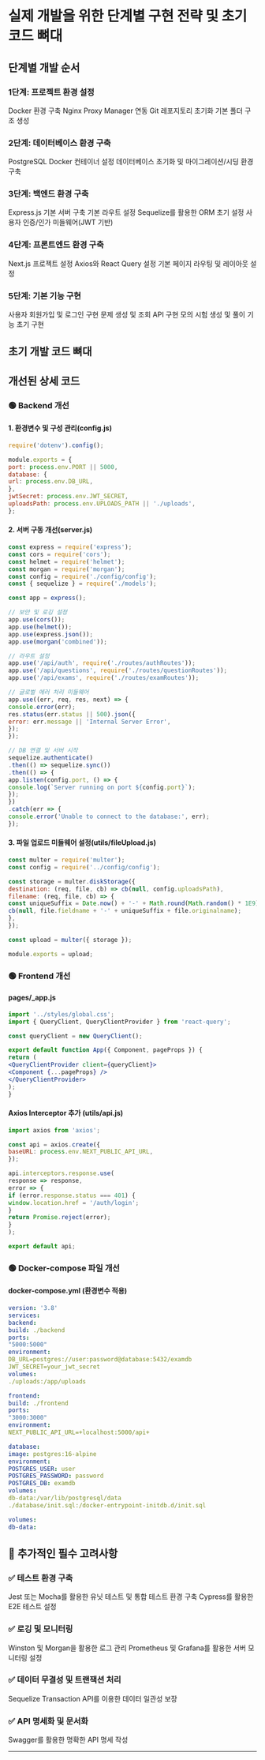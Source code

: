 
# 실제 개발을 위한 단계별 구현 전략 및 초기 코드 뼈대

## 단계별 개발 순서

### 1단계: 프로젝트 환경 설정
Docker 환경 구축
Nginx Proxy Manager 연동
Git 레포지토리 초기화
기본 폴더 구조 생성

### 2단계: 데이터베이스 환경 구축
PostgreSQL Docker 컨테이너 설정
데이터베이스 초기화 및 마이그레이션/시딩 환경 구축

### 3단계: 백엔드 환경 구축
Express.js 기본 서버 구축
기본 라우트 설정
Sequelize를 활용한 ORM 초기 설정
사용자 인증/인가 미들웨어(JWT 기반)

### 4단계: 프론트엔드 환경 구축
Next.js 프로젝트 설정
Axios와 React Query 설정
기본 페이지 라우팅 및 레이아웃 설정

### 5단계: 기본 기능 구현
사용자 회원가입 및 로그인 구현
문제 생성 및 조회 API 구현
모의 시험 생성 및 풀이 기능 초기 구현

## 초기 개발 코드 뼈대

## 개선된 상세 코드

### 🟢 Backend 개선

#### 1. 환경변수 및 구성 관리(config.js)
```javascript
require('dotenv').config();

module.exports = {
port: process.env.PORT || 5000,
database: {
url: process.env.DB_URL,
},
jwtSecret: process.env.JWT_SECRET,
uploadsPath: process.env.UPLOADS_PATH || './uploads',
};
```

#### 2. 서버 구동 개선(server.js)
```javascript
const express = require('express');
const cors = require('cors');
const helmet = require('helmet');
const morgan = require('morgan');
const config = require('./config/config');
const { sequelize } = require('./models');

const app = express();

// 보안 및 로깅 설정
app.use(cors());
app.use(helmet());
app.use(express.json());
app.use(morgan('combined'));

// 라우트 설정
app.use('/api/auth', require('./routes/authRoutes'));
app.use('/api/questions', require('./routes/questionRoutes'));
app.use('/api/exams', require('./routes/examRoutes'));

// 글로벌 에러 처리 미들웨어
app.use((err, req, res, next) => {
console.error(err);
res.status(err.status || 500).json({
error: err.message || 'Internal Server Error',
});
});

// DB 연결 및 서버 시작
sequelize.authenticate()
.then(() => sequelize.sync())
.then(() => {
app.listen(config.port, () => {
console.log(`Server running on port ${config.port}`);
});
})
.catch(err => {
console.error('Unable to connect to the database:', err);
});
```

#### 3. 파일 업로드 미들웨어 설정(utils/fileUpload.js)
```javascript
const multer = require('multer');
const config = require('../config/config');

const storage = multer.diskStorage({
destination: (req, file, cb) => cb(null, config.uploadsPath),
filename: (req, file, cb) => {
const uniqueSuffix = Date.now() + '-' + Math.round(Math.random() * 1E9);
cb(null, file.fieldname + '-' + uniqueSuffix + file.originalname);
},
});

const upload = multer({ storage });

module.exports = upload;
```

### 🟢 Frontend 개선

#### pages/_app.js
```jsx
import '../styles/global.css';
import { QueryClient, QueryClientProvider } from 'react-query';

const queryClient = new QueryClient();

export default function App({ Component, pageProps }) {
return (
<QueryClientProvider client={queryClient}>
<Component {...pageProps} />
</QueryClientProvider>
);
}
```


#### Axios Interceptor 추가 (utils/api.js)
```javascript
import axios from 'axios';

const api = axios.create({
baseURL: process.env.NEXT_PUBLIC_API_URL,
});

api.interceptors.response.use(
response => response,
error => {
if (error.response.status === 401) {
window.location.href = '/auth/login';
}
return Promise.reject(error);
}
);

export default api;
```

### 🟢 Docker-compose 파일 개선

#### docker-compose.yml (환경변수 적용)
```yaml
version: '3.8'
services:
backend:
build: ./backend
ports:
"5000:5000"
environment:
DB_URL=postgres://user:password@database:5432/examdb
JWT_SECRET=your_jwt_secret
volumes:
./uploads:/app/uploads

frontend:
build: ./frontend
ports:
"3000:3000"
environment:
NEXT_PUBLIC_API_URL=+localhost:5000/api+

database:
image: postgres:16-alpine
environment:
POSTGRES_USER: user
POSTGRES_PASSWORD: password
POSTGRES_DB: examdb
volumes:
db-data:/var/lib/postgresql/data
./database/init.sql:/docker-entrypoint-initdb.d/init.sql

volumes:
db-data:
```

## 🌟 추가적인 필수 고려사항

### ✅ 테스트 환경 구축
Jest 또는 Mocha를 활용한 유닛 테스트 및 통합 테스트 환경 구축
Cypress를 활용한 E2E 테스트 설정

### ✅ 로깅 및 모니터링
Winston 및 Morgan을 활용한 로그 관리
Prometheus 및 Grafana를 활용한 서버 모니터링 설정

### ✅ 데이터 무결성 및 트랜잭션 처리
Sequelize Transaction API를 이용한 데이터 일관성 보장

### ✅ API 명세화 및 문서화
Swagger를 활용한 명확한 API 명세 작성

---

